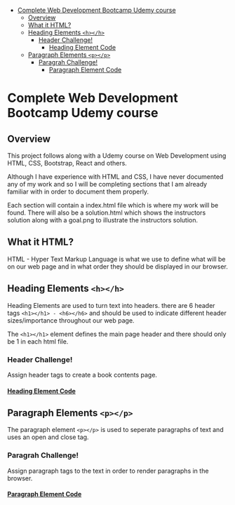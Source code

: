 - [Complete Web Development Bootcamp Udemy course](#complete-web-development-bootcamp-udemy-course)
  - [Overview](#overview)
  - [What it HTML?](#what-it-html)
  - [Heading Elements `<h></h>`](#heading-elements-hh)
    - [Header Challenge!](#header-challenge)
      - [Heading Element Code](#heading-element-code)
  - [Paragraph Elements `<p></p>`](#paragraph-elements-pp)
    - [Paragrah Challenge!](#paragrah-challenge)
      - [Paragraph Element Code](#paragraph-element-code)


# Complete Web Development Bootcamp Udemy course

## Overview

This project follows along with a Udemy course on Web Development using HTML, CSS, Bootstrap, React and others.

Although I have experience with HTML and CSS, I have never documented any of my work and so I will be completing sections that I am already familiar with in order to document them properly.

Each section will contain a index.html file which is where my work will be found. There will also be a solution.html which shows the instructors solution along with a goal.png to illustrate the instructors solution.

## What it HTML?

HTML - Hyper Text Markup Language is what we use to define what will be on our web page and in what order they should be displayed in our browser.


## Heading Elements `<h></h>`

Heading Elements are used to turn text into headers. there are 6 header tags `<h1></h1> - <h6></h6>` and should be used to indicate different header sizes/importance throughout our web page. 

The `<h1></h1>` element defines the main page header and there should only be 1 in each html file.

### Header Challenge!
Assign header tags to create a book contents page.
#### [Heading Element Code](<Heading_Element>)


## Paragraph Elements `<p></p>`

The paragraph element `<p></p>` is used to seperate paragraphs of text and uses an open and close tag.

### Paragrah Challenge!

Assign paragraph tags to the text in order to render paragraphs in the browser.
#### [Paragraph Element Code](Paragraph_Element)

